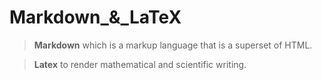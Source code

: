 # Markdown_&_LaTeX

> **Markdown** which is a markup language that is a superset of HTML.

> **Latex** to render mathematical and scientific writing.




